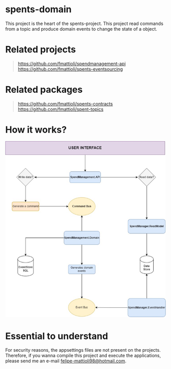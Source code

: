 # spents-domain
This project is the heart of the spents-project. This project read commands from a topic and produce domain events to change the state of a object.

# Related projects
> https://github.com/fmattioli/spendmanagement-api <br/>
> https://github.com/fmattioli/spents-eventsourcing

# Related packages
> https://github.com/fmattioli/spents-contracts <br/>
> https://github.com/fmattioli/spent-topics


# How it works?
![Alt text](SpendManagement.Domain/SpendManagementDiagramFlow.jpg?raw=true "Title")

# Essential to understand
For security reasons, the appsettings files are not present on the projects. Therefore, if you wanna compile this project and execute the applications, please send me an e-mail felipe-mattioli98@hotmail.com. 
